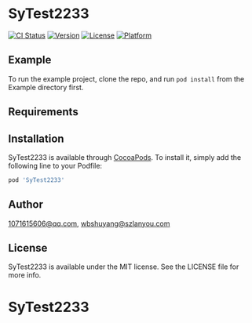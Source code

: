 # SyTest2233

[![CI Status](https://img.shields.io/travis/1071615606@qq.com/SyTest2233.svg?style=flat)](https://travis-ci.org/1071615606@qq.com/SyTest2233)
[![Version](https://img.shields.io/cocoapods/v/SyTest2233.svg?style=flat)](https://cocoapods.org/pods/SyTest2233)
[![License](https://img.shields.io/cocoapods/l/SyTest2233.svg?style=flat)](https://cocoapods.org/pods/SyTest2233)
[![Platform](https://img.shields.io/cocoapods/p/SyTest2233.svg?style=flat)](https://cocoapods.org/pods/SyTest2233)

## Example

To run the example project, clone the repo, and run `pod install` from the Example directory first.

## Requirements

## Installation

SyTest2233 is available through [CocoaPods](https://cocoapods.org). To install
it, simply add the following line to your Podfile:

```ruby
pod 'SyTest2233'
```

## Author

1071615606@qq.com, wbshuyang@szlanyou.com

## License

SyTest2233 is available under the MIT license. See the LICENSE file for more info.
# SyTest2233
